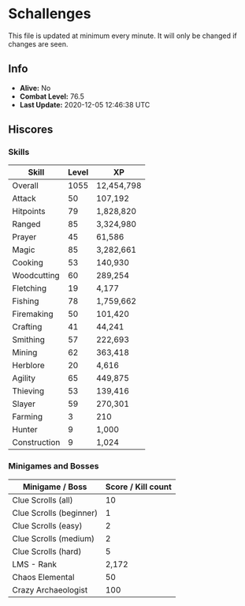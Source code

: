 # Schallenges

This file is updated at minimum every minute. It will only be changed if changes are seen.

## Info

 - **Alive:** No
 - **Combat Level:** 76.5
 - **Last Update:** 2020-12-05 12:46:38 UTC

## Hiscores

### Skills

| Skill | Level | XP |
|--|--|--|
| Overall | 1055 | 12,454,798 |
| Attack | 50 | 107,192 |
| Hitpoints | 79 | 1,828,820 |
| Ranged | 85 | 3,324,980 |
| Prayer | 45 | 61,586 |
| Magic | 85 | 3,282,661 |
| Cooking | 53 | 140,930 |
| Woodcutting | 60 | 289,254 |
| Fletching | 19 | 4,177 |
| Fishing | 78 | 1,759,662 |
| Firemaking | 50 | 101,420 |
| Crafting | 41 | 44,241 |
| Smithing | 57 | 222,693 |
| Mining | 62 | 363,418 |
| Herblore | 20 | 4,616 |
| Agility | 65 | 449,875 |
| Thieving | 53 | 139,416 |
| Slayer | 59 | 270,301 |
| Farming | 3 | 210 |
| Hunter | 9 | 1,000 |
| Construction | 9 | 1,024 |

### Minigames and Bosses

| Minigame / Boss | Score / Kill count |
|--|--|
| Clue Scrolls (all) | 10 |
| Clue Scrolls (beginner) | 1 |
| Clue Scrolls (easy) | 2 |
| Clue Scrolls (medium) | 2 |
| Clue Scrolls (hard) | 5 |
| LMS - Rank | 2,172 |
| Chaos Elemental | 50 |
| Crazy Archaeologist | 100 |
